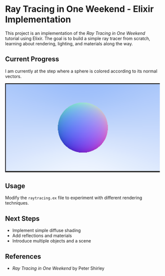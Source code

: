 # Ray Tracing in One Weekend - Elixir Implementation

This project is an implementation of the *Ray Tracing in One Weekend* tutorial using Elixir. The goal is to build a simple ray tracer from scratch, learning about rendering, lighting, and materials along the way.

## Current Progress
I am currently at the step where a sphere is colored according to its normal vectors.

![Rendered Sphere](sphere.png)

## Usage
Modify the `raytracing.ex` file to experiment with different rendering techniques.

## Next Steps
- Implement simple diffuse shading
- Add reflections and materials
- Introduce multiple objects and a scene

## References
- *Ray Tracing in One Weekend* by Peter Shirley


